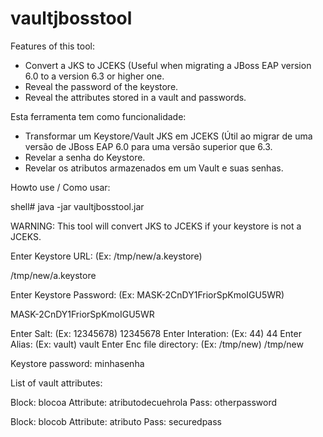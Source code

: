 # vaultjbosstool

Features of this tool:
- Convert a JKS to JCEKS (Useful when migrating a JBoss EAP version 6.0 to a version 6.3 or higher one.
- Reveal the password of the keystore.
- Reveal the attributes stored in a vault and passwords.

Esta ferramenta tem como funcionalidade:
- Transformar um Keystore/Vault JKS em JCEKS (Útil ao migrar de uma versão de JBoss EAP 6.0 para uma versão superior que 6.3.
- Revelar a senha do Keystore.
- Revelar os atributos armazenados em um Vault e suas senhas.

Howto use / Como usar:

shell# java -jar vaultjbosstool.jar

WARNING: This tool will convert JKS to JCEKS if your keystore is not a JCEKS.

Enter Keystore URL: (Ex: /tmp/new/a.keystore)

/tmp/new/a.keystore

Enter Keystore Password: (Ex: MASK-2CnDY1FriorSpKmoIGU5WR)

MASK-2CnDY1FriorSpKmoIGU5WR

Enter Salt: (Ex: 12345678)
12345678
Enter Interation: (Ex: 44)
44
Enter Alias: (Ex: vault)
vault
Enter Enc file directory: (Ex: /tmp/new)
/tmp/new

Keystore password: minhasenha

List of vault attributes:

Block: blocoa Attribute: atributodecuehrola Pass: otherpassword

Block: blocob Attribute: atributo Pass: securedpass
